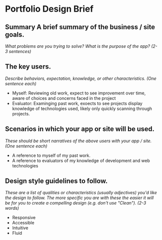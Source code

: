 # Portfolio Design Brief

## Summary A brief summary of the business / site goals.
*What problems are you trying to solve? What is the purpose of the app? (2-3 sentences)*

## The key users.
*Describe behaviors, expectation, knowledge, or other characteristics. (One sentence each)*
- Myself: Reviewing old work, expect to see improvement over time, aware of choices and concerns faced in the project
- Evaluator: Examinging past work, exoects to see projects display knowledge of technologies used, likely only quickly scanning through projects.

## Scenarios in which your app or site will be used.
*These should be short narratives of the above users with your app / site. (One sentence each)*
- A reference to myself of my past work.
- A reference to evaluators of my knowledge of development and web technologies

## Design style guidelines to follow.
*These are a list of qualities or characteristics (usually adjectives) you'd like the design to follow. The more specific you are with these the easier it will be for you to create a compelling design (e.g. don't use "Clean"). (2-3 words)*
- Responsive
- Accessible
- Intuitive
- Fluid
